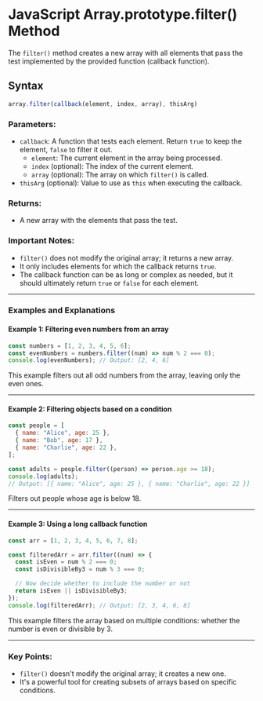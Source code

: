 
# JavaScript Array.prototype.filter() Method

The `filter()` method creates a new array with all elements that pass the test implemented by the provided function (callback function).

## Syntax
```javascript
array.filter(callback(element, index, array), thisArg)
```

### Parameters:
- `callback`: A function that tests each element. Return `true` to keep the element, `false` to filter it out.
  - `element`: The current element in the array being processed.
  - `index` (optional): The index of the current element.
  - `array` (optional): The array on which `filter()` is called.
- `thisArg` (optional): Value to use as `this` when executing the callback.

### Returns:
- A new array with the elements that pass the test.

### Important Notes:
- `filter()` does not modify the original array; it returns a new array.
- It only includes elements for which the callback returns `true`.
- The callback function can be as long or complex as needed, but it should ultimately return `true` or `false` for each element.

---

### Examples and Explanations

#### Example 1: Filtering even numbers from an array
```javascript
const numbers = [1, 2, 3, 4, 5, 6];
const evenNumbers = numbers.filter((num) => num % 2 === 0);
console.log(evenNumbers); // Output: [2, 4, 6]
```
This example filters out all odd numbers from the array, leaving only the even ones.

---

#### Example 2: Filtering objects based on a condition
```javascript
const people = [
  { name: "Alice", age: 25 },
  { name: "Bob", age: 17 },
  { name: "Charlie", age: 22 },
];

const adults = people.filter((person) => person.age >= 18);
console.log(adults);
// Output: [{ name: "Alice", age: 25 }, { name: "Charlie", age: 22 }]
```
Filters out people whose age is below 18.

---

#### Example 3: Using a long callback function
```javascript
const arr = [1, 2, 3, 4, 5, 6, 7, 8];

const filteredArr = arr.filter((num) => {
  const isEven = num % 2 === 0;
  const isDivisibleBy3 = num % 3 === 0;

  // Now decide whether to include the number or not
  return isEven || isDivisibleBy3;
});
console.log(filteredArr); // Output: [2, 3, 4, 6, 8]
```
This example filters the array based on multiple conditions: whether the number is even or divisible by 3.

---

### Key Points:
- `filter()` doesn't modify the original array; it creates a new one.
- It's a powerful tool for creating subsets of arrays based on specific conditions.

